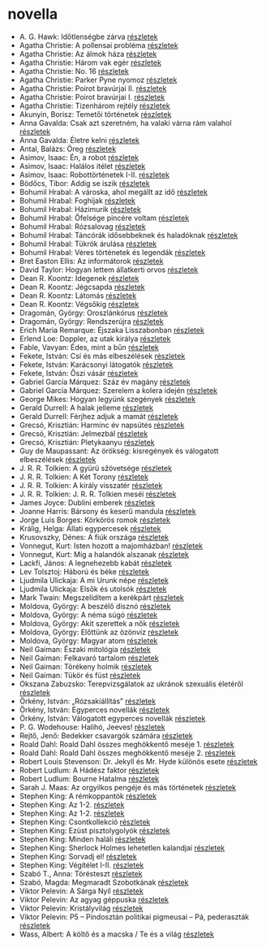 # novella

- A. G. Hawk: Időtlenségbe zárva [részletek](_details/%7Bopf.creator%7D.md#id_949)
- Agatha Christie: A pollensai probléma [részletek](_details/%7Bopf.creator%7D.md#id_235)
- Agatha Christie: Az álmok háza [részletek](_details/%7Bopf.creator%7D.md#id_241)
- Agatha Christie: Három vak egér [részletek](_details/%7Bopf.creator%7D.md#id_70)
- Agatha Christie: No. 16 [részletek](_details/%7Bopf.creator%7D.md#id_254)
- Agatha Christie: Parker Pyne nyomoz [részletek](_details/%7Bopf.creator%7D.md#id_255)
- Agatha Christie: Poirot bravúrjai II. [részletek](_details/%7Bopf.creator%7D.md#id_256)
- Agatha Christie: Poirot bravúrjai I. [részletek](_details/%7Bopf.creator%7D.md#id_257)
- Agatha Christie: Tizenhárom rejtély [részletek](_details/%7Bopf.creator%7D.md#id_259)
- Akunyin, Borisz: Temetői történetek [részletek](_details/%7Bopf.creator%7D.md#id_714)
- Anna Gavalda: Csak azt szeretném, ha valaki várna rám valahol [részletek](_details/%7Bopf.creator%7D.md#id_1305)
- Anna Gavalda: Életre kelni [részletek](_details/%7Bopf.creator%7D.md#id_1303)
- Antal, Balázs: Öreg [részletek](_details/%7Bopf.creator%7D.md#id_1203)
- Asimov, Isaac: Én, a robot [részletek](_details/%7Bopf.creator%7D.md#id_1178)
- Asimov, Isaac: Halálos ítélet [részletek](_details/%7Bopf.creator%7D.md#id_1176)
- Asimov, Isaac: Robottörténetek I-II. [részletek](_details/%7Bopf.creator%7D.md#id_1172)
- Bödőcs, Tibor: Addig se iszik [részletek](_details/%7Bopf.creator%7D.md#id_1428)
- Bohumil Hrabal: A városka, ahol megállt az idő [részletek](_details/%7Bopf.creator%7D.md#id_439)
- Bohumil Hrabal: Foghíjak [részletek](_details/%7Bopf.creator%7D.md#id_442)
- Bohumil Hrabal: Házimurik [részletek](_details/%7Bopf.creator%7D.md#id_445)
- Bohumil Hrabal: Őfelsége pincére voltam [részletek](_details/%7Bopf.creator%7D.md#id_446)
- Bohumil Hrabal: Rózsalovag [részletek](_details/%7Bopf.creator%7D.md#id_447)
- Bohumil Hrabal: Táncórák idősebbeknek és haladóknak [részletek](_details/%7Bopf.creator%7D.md#id_450)
- Bohumil Hrabal: Tükrök árulása [részletek](_details/%7Bopf.creator%7D.md#id_451)
- Bohumil Hrabal: Véres történetek és legendák [részletek](_details/%7Bopf.creator%7D.md#id_452)
- Bret Easton Ellis: Az informátorok [részletek](_details/%7Bopf.creator%7D.md#id_1447)
- David Taylor: Hogyan lettem állatkerti orvos [részletek](_details/%7Bopf.creator%7D.md#id_473)
- Dean R. Koontz: Idegenek [részletek](_details/%7Bopf.creator%7D.md#id_1086)
- Dean R. Koontz: Jégcsapda [részletek](_details/%7Bopf.creator%7D.md#id_1083)
- Dean R. Koontz: Látomás [részletek](_details/%7Bopf.creator%7D.md#id_1081)
- Dean R. Koontz: Végsőkig [részletek](_details/%7Bopf.creator%7D.md#id_1071)
- Dragomán, György: Oroszlánkórus [részletek](_details/%7Bopf.creator%7D.md#id_1191)
- Dragomán, György: Rendszerújra [részletek](_details/%7Bopf.creator%7D.md#id_1223)
- Erich Maria Remarque: Éjszaka Lisszabonban [részletek](_details/%7Bopf.creator%7D.md#id_357)
- Erlend Loe: Doppler, az utak királya [részletek](_details/%7Bopf.creator%7D.md#id_531)
- Fable, Vavyan: Édes, mint a bűn [részletek](_details/%7Bopf.creator%7D.md#id_1144)
- Fekete, István: Csí és más elbeszélések [részletek](_details/%7Bopf.creator%7D.md#id_726)
- Fekete, István: Karácsonyi látogatók [részletek](_details/%7Bopf.creator%7D.md#id_731)
- Fekete, István: Őszi vásár [részletek](_details/%7Bopf.creator%7D.md#id_736)
- Gabriel García Márquez: Száz év magány [részletek](_details/%7Bopf.creator%7D.md#id_223)
- Gabriel García Márquez: Szerelem a kolera idején [részletek](_details/%7Bopf.creator%7D.md#id_342)
- George Mikes: Hogyan legyünk szegények [részletek](_details/%7Bopf.creator%7D.md#id_985)
- Gerald Durrell: A halak jelleme [részletek](_details/%7Bopf.creator%7D.md#id_879)
- Gerald Durrell: Férjhez adjuk a mamát [részletek](_details/%7Bopf.creator%7D.md#id_872)
- Grecsó, Krisztián: Harminc év napsütés [részletek](_details/%7Bopf.creator%7D.md#id_1227)
- Grecsó, Krisztián: Jelmezbál [részletek](_details/%7Bopf.creator%7D.md#id_1228)
- Grecsó, Krisztián: Pletykaanyu [részletek](_details/%7Bopf.creator%7D.md#id_1229)
- Guy de Maupassant: Az örökség: kisregények és válogatott elbeszélések [részletek](_details/%7Bopf.creator%7D.md#id_710)
- J. R. R. Tolkien: A gyürü sžövetsége [részletek](_details/%7Bopf.creator%7D.md#id_9)
- J. R. R. Tolkien: A Két Torony [részletek](_details/%7Bopf.creator%7D.md#id_10)
- J. R. R. Tolkien: A király visszatér [részletek](_details/%7Bopf.creator%7D.md#id_11)
- J. R. R. Tolkien: J. R. R. Tolkien meséi [részletek](_details/%7Bopf.creator%7D.md#id_62)
- James Joyce: Dublini emberek [részletek](_details/%7Bopf.creator%7D.md#id_455)
- Joanne Harris: Bársony és keserű mandula [részletek](_details/%7Bopf.creator%7D.md#id_1121)
- Jorge Luis Borges: Körkörös romok [részletek](_details/%7Bopf.creator%7D.md#id_1207)
- Králig, Helga: Állati egypercesek [részletek](_details/%7Bopf.creator%7D.md#id_928)
- Krusovszky, Dénes: A fiúk országa [részletek](_details/%7Bopf.creator%7D.md#id_1521)
- Vonnegut, Kurt: Isten hozott a majomházban! [részletek](_details/%7Bopf.creator%7D.md#id_750)
- Vonnegut, Kurt: Míg a halandók alszanak [részletek](_details/%7Bopf.creator%7D.md#id_1617)
- Lackfi, János: A legnehezebb kabát [részletek](_details/%7Bopf.creator%7D.md#id_934)
- Lev Tolsztoj: Háború és béke [részletek](_details/%7Bopf.creator%7D.md#id_563)
- Ljudmila Ulickaja: A mi Urunk népe [részletek](_details/%7Bopf.creator%7D.md#id_1297)
- Ljudmila Ulickaja: Elsők és utolsók [részletek](_details/%7Bopf.creator%7D.md#id_1287)
- Mark Twain: Megszelídítem a kerékpárt [részletek](_details/%7Bopf.creator%7D.md#id_936)
- Moldova, György: A beszélő disznó [részletek](_details/%7Bopf.creator%7D.md#id_1382)
- Moldova, György: A néma súgó [részletek](_details/%7Bopf.creator%7D.md#id_1384)
- Moldova, György: Akit szerettek a nők [részletek](_details/%7Bopf.creator%7D.md#id_1388)
- Moldova, György: Előttünk az özönvíz [részletek](_details/%7Bopf.creator%7D.md#id_1396)
- Moldova, György: Magyar atom [részletek](_details/%7Bopf.creator%7D.md#id_1363)
- Neil Gaiman: Északi mitológia [részletek](_details/%7Bopf.creator%7D.md#id_1435)
- Neil Gaiman: Felkavaró tartalom [részletek](_details/%7Bopf.creator%7D.md#id_976)
- Neil Gaiman: Törékeny holmik [részletek](_details/%7Bopf.creator%7D.md#id_1436)
- Neil Gaiman: Tükör és füst [részletek](_details/%7Bopf.creator%7D.md#id_1434)
- Okszana Zabuzsko: Terepvizsgálatok az ukránok szexuális életéről [részletek](_details/%7Bopf.creator%7D.md#id_468)
- Örkény, István: „Rózsakiállítás” [részletek](_details/%7Bopf.creator%7D.md#id_515)
- Örkény, István: Egyperces novellák [részletek](_details/%7Bopf.creator%7D.md#id_514)
- Örkény, István: Válogatott egyperces novellák [részletek](_details/%7Bopf.creator%7D.md#id_516)
- P. G. Wodehouse: Halihó, Jeeves! [részletek](_details/%7Bopf.creator%7D.md#id_945)
- Rejtő, Jenő: Bedekker csavargók számára [részletek](_details/%7Bopf.creator%7D.md#id_137)
- Roald Dahl: Roald Dahl összes meghökkentő meséje 1. [részletek](_details/%7Bopf.creator%7D.md#id_1595)
- Roald Dahl: Roald Dahl összes meghökkentő meséje 2. [részletek](_details/%7Bopf.creator%7D.md#id_1596)
- Robert Louis Stevenson: Dr. Jekyll és Mr. Hyde különös esete [részletek](_details/%7Bopf.creator%7D.md#id_615)
- Robert Ludlum: A Hádész faktor [részletek](_details/%7Bopf.creator%7D.md#id_33)
- Robert Ludlum: Bourne Hatalma [részletek](_details/%7Bopf.creator%7D.md#id_40)
- Sarah J. Maas: Az orgyilkos pengéje és más történetek [részletek](_details/%7Bopf.creator%7D.md#id_1685)
- Stephen King: A rémkoppantók [részletek](_details/%7Bopf.creator%7D.md#id_535)
- Stephen King: Az 1-2. [részletek](_details/%7Bopf.creator%7D.md#id_118)
- Stephen King: Az 1-2. [részletek](_details/%7Bopf.creator%7D.md#id_119)
- Stephen King: Csontkollekció [részletek](_details/%7Bopf.creator%7D.md#id_571)
- Stephen King: Ezüst pisztolygolyók [részletek](_details/%7Bopf.creator%7D.md#id_572)
- Stephen King: Minden haláli [részletek](_details/%7Bopf.creator%7D.md#id_573)
- Stephen King: Sherlock Holmes lehetetlen kalandjai [részletek](_details/%7Bopf.creator%7D.md#id_933)
- Stephen King: Sorvadj el! [részletek](_details/%7Bopf.creator%7D.md#id_469)
- Stephen King: Végítélet I-II. [részletek](_details/%7Bopf.creator%7D.md#id_553)
- Szabó T., Anna: Törésteszt [részletek](_details/%7Bopf.creator%7D.md#id_1236)
- Szabó, Magda: Megmaradt Szobotkának [részletek](_details/%7Bopf.creator%7D.md#id_476)
- Viktor Pelevin: A Sárga Nyíl [részletek](_details/%7Bopf.creator%7D.md#id_828)
- Viktor Pelevin: Az agyag géppuska [részletek](_details/%7Bopf.creator%7D.md#id_834)
- Viktor Pelevin: Kristályvilág [részletek](_details/%7Bopf.creator%7D.md#id_830)
- Viktor Pelevin: P5 – Pindosztán politikai pigmeusai – Pá, pederaszták [részletek](_details/%7Bopf.creator%7D.md#id_832)
- Wass, Albert: A költő és a macska / Te és a világ [részletek](_details/%7Bopf.creator%7D.md#id_210)